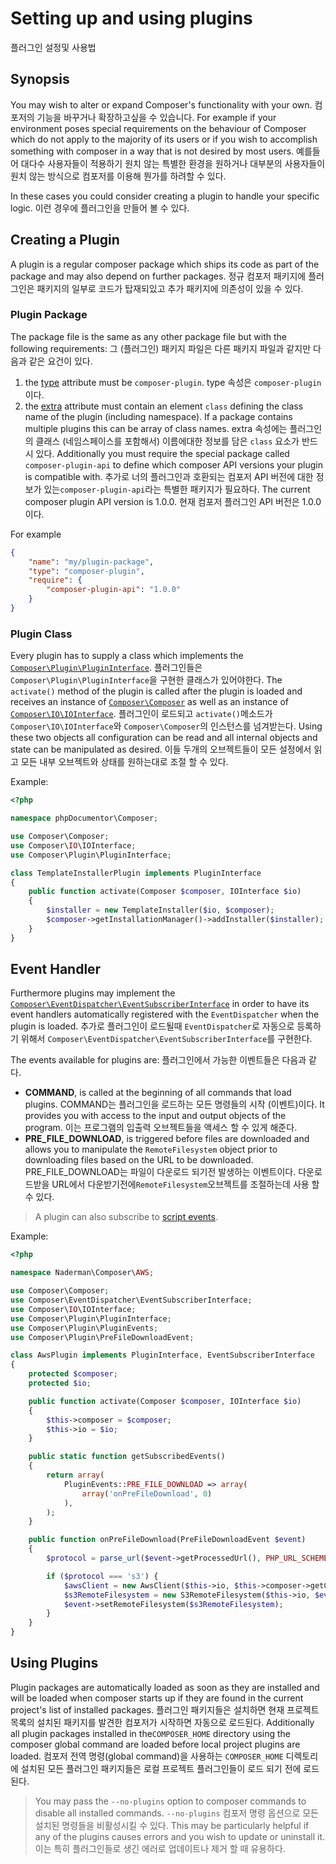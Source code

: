 <!--
    tagline: Modify and extend Composer's functionality
-->

# Setting up and using plugins
플러그인 설정및 사용법

## Synopsis

You may wish to alter or expand Composer's functionality with your own. 
컴포저의 기능을 바꾸거나 확장하고싶을 수 있습니다.
For example if your environment poses special requirements on the behaviour of
Composer which do not apply to the majority of its users or if you wish to
accomplish something with composer in a way that is not desired by most users.
예를들어 대다수 사용자들이 적용하기 원치 않는 특별한 환경을 원하거나 대부분의 사용자들이 원치 않는 
방식으로 컴포저를 이용해 뭔가를 하려할 수 있다. 

In these cases you could consider creating a plugin to handle your
specific logic.
이런 경우에 플러그인을 만들어 볼 수 있다.

## Creating a Plugin

A plugin is a regular composer package which ships its code as part of the
package and may also depend on further packages.
정규 컴포저 패키지에 플러그인은 패키지의 일부로 코드가 탑재되있고 추가 패키지에 의존성이 있을 수 있다.

### Plugin Package

The package file is the same as any other package file but with the following
requirements:
그 (플러그인) 패키지 파일은 다른 패키지 파일과 같지만 다음과 같은 요건이 있다.

1. the [type][1] attribute must be `composer-plugin`.
type 속성은 `composer-plugin` 이다.
2. the [extra][2] attribute must contain an element `class` defining the
   class name of the plugin (including namespace). If a package contains
   multiple plugins this can be array of class names.
extra 속성에는  플러그인의 클래스 (네임스페이스를 포함해서) 이름에대한 정보를 담은 `class` 요소가 반드시 있다. 
Additionally you must require the special package called `composer-plugin-api`
to define which composer API versions your plugin is compatible with. 
추가로 너의 플러그인과 호환되는 컴포저 API 버전에 대한 정보가 있는`composer-plugin-api`라는 특별한 패키지가 필요하다.
The current composer plugin API version is 1.0.0. 
현재 컴포저 플러그인 API 버전은 1.0.0 이다.

For example

```json
{
    "name": "my/plugin-package",
    "type": "composer-plugin",
    "require": {
        "composer-plugin-api": "1.0.0"
    }
}
```

### Plugin Class

Every plugin has to supply a class which implements the
[`Composer\Plugin\PluginInterface`][3]. 
플러그인들은 `Composer\Plugin\PluginInterface`을 구현한 클래스가 있어야한다. 
The `activate()` method of the plugin is called after the plugin is loaded and receives an instance of
[`Composer\Composer`][4] as well as an instance of [`Composer\IO\IOInterface`][5]. 
플러그인이 로드되고 `activate()`메소드가   `Composer\IO\IOInterface`와 `Composer\Composer`의 인스턴스를 넘겨받는다.
Using these two objects all configuration can
be read and all internal objects and state can be manipulated as desired.
이들 두개의 오브젝트들이 모든 설정에서 읽고 모든 내부 오브젝트와 상태를 원하는대로 조절 할 수 있다.

Example:

```php
<?php

namespace phpDocumentor\Composer;

use Composer\Composer;
use Composer\IO\IOInterface;
use Composer\Plugin\PluginInterface;

class TemplateInstallerPlugin implements PluginInterface
{
    public function activate(Composer $composer, IOInterface $io)
    {
        $installer = new TemplateInstaller($io, $composer);
        $composer->getInstallationManager()->addInstaller($installer);
    }
}
```

## Event Handler

Furthermore plugins may implement the
[`Composer\EventDispatcher\EventSubscriberInterface`][6] in order to have its
event handlers automatically registered with the `EventDispatcher` when the
plugin is loaded. 추가로 플러그인이 로드될때 `EventDispatcher`로 자동으로 등록하기 위해서 `Composer\EventDispatcher\EventSubscriberInterface`를 구현한다.

The events available for plugins are:
플러그인에서 가능한 이벤트들은 다음과 같다. 

* **COMMAND**, is called at the beginning of all commands that load plugins.
  COMMAND는 플러그인을 로드하는 모든 명령들의 시작 (이벤트)이다.
  It provides you with access to the input and output objects of the program.
  이는 프로그램의 입출력 오브젝트들을 액세스 할 수 있게 해준다.
* **PRE_FILE_DOWNLOAD**, is triggered before files are downloaded and allows
  you to manipulate the `RemoteFilesystem` object prior to downloading files
  based on the URL to be downloaded.
  PRE_FILE_DOWNLOAD는 파일이 다운로드 되기전 발생하는 이벤트이다. 다운로드받을 URL에서 다운받기전에`RemoteFilesystem`오브젝트를 조절하는데 사용 할 수 있다.

> A plugin can also subscribe to [script events][7].

Example:

```php
<?php

namespace Naderman\Composer\AWS;

use Composer\Composer;
use Composer\EventDispatcher\EventSubscriberInterface;
use Composer\IO\IOInterface;
use Composer\Plugin\PluginInterface;
use Composer\Plugin\PluginEvents;
use Composer\Plugin\PreFileDownloadEvent;

class AwsPlugin implements PluginInterface, EventSubscriberInterface
{
    protected $composer;
    protected $io;

    public function activate(Composer $composer, IOInterface $io)
    {
        $this->composer = $composer;
        $this->io = $io;
    }

    public static function getSubscribedEvents()
    {
        return array(
            PluginEvents::PRE_FILE_DOWNLOAD => array(
                array('onPreFileDownload', 0)
            ),
        );
    }

    public function onPreFileDownload(PreFileDownloadEvent $event)
    {
        $protocol = parse_url($event->getProcessedUrl(), PHP_URL_SCHEME);

        if ($protocol === 's3') {
            $awsClient = new AwsClient($this->io, $this->composer->getConfig());
            $s3RemoteFilesystem = new S3RemoteFilesystem($this->io, $event->getRemoteFilesystem()->getOptions(), $awsClient);
            $event->setRemoteFilesystem($s3RemoteFilesystem);
        }
    }
}
```

## Using Plugins

Plugin packages are automatically loaded as soon as they are installed and will
be loaded when composer starts up if they are found in the current project's
list of installed packages. 
플러그인 패키지들은 설치하면 현재 프로젝트 목록의 설치된 패키지를 발견한 컴포저가 시작하면 자동으로 로드된다. 
Additionally all plugin packages installed in the`COMPOSER_HOME` directory using the composer 
global command are loaded before local project plugins are loaded.
컴포저 전역 명령(global command)을 사용하는 `COMPOSER_HOME` 디렉토리에 설치된 모든 플러그인 패키지들은 로컬 프로젝트 플러그인들이
로드 되기 전에 로드 된다.

> You may pass the `--no-plugins` option to composer commands to disable all
> installed commands. 
> `--no-plugins` 컴포저 명령 옵션으로 모든 설치된 명령들을 비활성시킬 수 있다. 
> This may be particularly helpful if any of the plugins
> causes errors and you wish to update or uninstall it.
> 이는 특히 플러그인들로 생긴 에러로 업데이트나 제거 할 때 유용하다.

[1]: ../04-schema.md#type
[2]: ../04-schema.md#extra
[3]: https://github.com/composer/composer/blob/master/src/Composer/Plugin/PluginInterface.php
[4]: https://github.com/composer/composer/blob/master/src/Composer/Composer.php
[5]: https://github.com/composer/composer/blob/master/src/Composer/IO/IOInterface.php
[6]: https://github.com/composer/composer/blob/master/src/Composer/EventDispatcher/EventSubscriberInterface.php
[7]: ./scripts.md#event-names